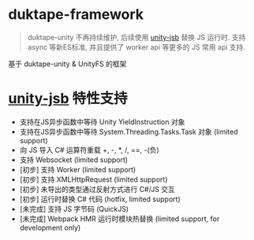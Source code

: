 # duktape-framework
> duktape-unity 不再持续维护, 后续使用 [unity-jsb](https://github.com/ialex32x/unity-jsb) 替换 JS 运行时. 支持 async 等新ES标准, 并且提供了 worker api 等更多的 JS 常用 api 支持.

基于 duktape-unity &amp; UnityFS 的框架

# [unity-jsb](https://github.com/ialex32x/unity-jsb) 特性支持
* 支持在JS异步函数中等待 Unity YieldInstruction 对象
* 支持在JS异步函数中等待 System.Threading.Tasks.Task 对象 (limited support)
* 向 JS 导入 C# 运算符重载 +, -, *, /, ==, -(负)
* 支持 Websocket (limited support)
* [初步] 支持 Worker (limited support)
* [初步] 支持 XMLHttpRequest (limited support)
* [初步] 未导出的类型通过反射方式进行 C#/JS 交互
* [初步] 运行时替换 C# 代码 (hotfix, limited support)
* [未完成] 支持 JS 字节码 (QuickJS)
* [未完成] Webpack HMR 运行时模块热替换 (limited support, for development only)
